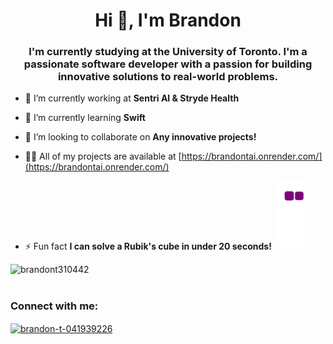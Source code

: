 <h1 align="center">Hi 👋, I'm Brandon</h1>
<h3 align="center">I'm currently studying at the University of Toronto. I'm a passionate software developer with a passion for building innovative solutions to real-world problems.</h3>

- 🔭 I’m currently working at **Sentri AI & Stryde Health**

- 🌱 I’m currently learning **Swift**

- 👯 I’m looking to collaborate on **Any innovative projects!**

- 👨‍💻 All of my projects are available at [https://brandontai.onrender.com/](https://brandontai.onrender.com/)

- ⚡ Fun fact **I can solve a Rubik's cube in under 20 seconds!**
![snake gif](https://github.com/BrandonT310442/BrandonT310442/blob/output/github-contribution-grid-snake.gif)
<p><img align="left" src="https://github-readme-stats.vercel.app/api/top-langs?username=brandont310442&show_icons=true&locale=en&layout=compact" alt="brandont310442" /></p>
<br>
<br>
<h3 align="left">Connect with me:</h3>
<p align="left">
<a href="https://linkedin.com/in/brandon-t-041939226" target="blank"><img align="center" src="https://raw.githubusercontent.com/rahuldkjain/github-profile-readme-generator/master/src/images/icons/Social/linked-in-alt.svg" alt="brandon-t-041939226" height="30" width="40" /></a>
</p>


